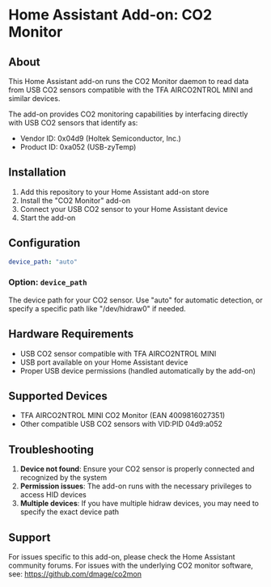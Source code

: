 # Home Assistant Add-on: CO2 Monitor

## About

This Home Assistant add-on runs the CO2 Monitor daemon to read data from USB CO2 sensors compatible with the TFA AIRCO2NTROL MINI and similar devices.

The add-on provides CO2 monitoring capabilities by interfacing directly with USB CO2 sensors that identify as:
- Vendor ID: 0x04d9 (Holtek Semiconductor, Inc.)
- Product ID: 0xa052 (USB-zyTemp)

## Installation

1. Add this repository to your Home Assistant add-on store
2. Install the "CO2 Monitor" add-on
3. Connect your USB CO2 sensor to your Home Assistant device
4. Start the add-on

## Configuration

```yaml
device_path: "auto"
```

### Option: `device_path`

The device path for your CO2 sensor. Use "auto" for automatic detection, or specify a specific path like "/dev/hidraw0" if needed.

## Hardware Requirements

- USB CO2 sensor compatible with TFA AIRCO2NTROL MINI
- USB port available on your Home Assistant device
- Proper USB device permissions (handled automatically by the add-on)

## Supported Devices

- TFA AIRCO2NTROL MINI CO2 Monitor (EAN 4009816027351)
- Other compatible USB CO2 sensors with VID:PID 04d9:a052

## Troubleshooting

1. **Device not found**: Ensure your CO2 sensor is properly connected and recognized by the system
2. **Permission issues**: The add-on runs with the necessary privileges to access HID devices
3. **Multiple devices**: If you have multiple hidraw devices, you may need to specify the exact device path

## Support

For issues specific to this add-on, please check the Home Assistant community forums.
For issues with the underlying CO2 monitor software, see: https://github.com/dmage/co2mon